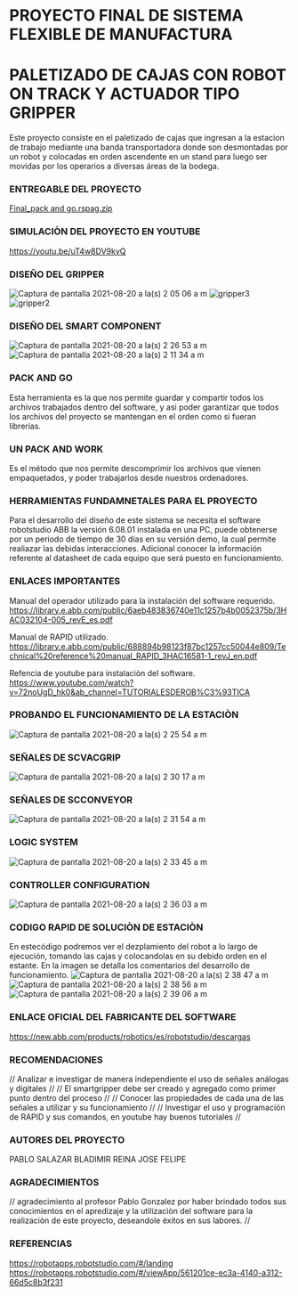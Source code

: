 # PROYECTO FINAL DE SISTEMA FLEXIBLE DE MANUFACTURA 
# PALETIZADO DE CAJAS CON ROBOT ON TRACK Y ACTUADOR TIPO GRIPPER
Este proyecto consiste en el paletizado de cajas que ingresan a la estacion de trabajo mediante una banda transportadora donde son desmontadas por un robot y colocadas en orden ascendente en un stand para luego ser movidas por los operarios a diversas áreas de la bodega.
### ENTREGABLE DEL PROYECTO
[Final_pack and go.rspag.zip](https://github.com/ivanov16/SFM-Ulatina/files/7019883/Final_pack.and.go.rspag.zip)

### SIMULACIÒN DEL PROYECTO EN YOUTUBE 
https://youtu.be/uT4w8DV9kvQ

### DISEÑO DEL GRIPPER 
![Captura de pantalla 2021-08-20 a la(s) 2 05 06 a  m](https://user-images.githubusercontent.com/66663806/130194024-3b3eb49d-10ac-436c-8ca4-3d82200e09fd.png)
![gripper3](https://user-images.githubusercontent.com/66663806/130194039-dfdcc409-eb91-430e-92a1-181df60f9a77.png)
![gripper2](https://user-images.githubusercontent.com/66663806/130194047-e41a3fe7-4529-4ea3-a0b7-d4c105e775e4.png)

### DISEÑO DEL SMART COMPONENT 
![Captura de pantalla 2021-08-20 a la(s) 2 26 53 a  m](https://user-images.githubusercontent.com/66663806/130196584-a2b13eba-3b5c-40d6-9bdf-1bc9c4df92cc.png)
![Captura de pantalla 2021-08-20 a la(s) 2 11 34 a  m](https://user-images.githubusercontent.com/66663806/130194665-2ca61423-03ff-4602-868e-79cc6b03dbca.png)

### PACK AND GO 
Esta herramienta es la que nos permite guardar y compartir todos los archivos trabajados dentro del software, y asi poder garantizar que todos los archivos del proyecto se mantengan en el orden como si fueran librerias.  

### UN PACK AND WORK 
Es el método que nos permite descomprimir los archivos que vienen empaquetados, y poder trabajarlos desde nuestros ordenadores.

### HERRAMIENTAS FUNDAMNETALES PARA EL PROYECTO
Para el desarrollo del diseño de este sistema se necesita el software robotstudio ABB la versión 6.08.01 instalada en una PC, puede obtenerse por un periodo de tiempo de 30 días en su versión demo, la cual permite realiazar las debidas interacciones. Adicional conocer la información referente al datasheet de cada equipo que será puesto en funcionamiento. 

### ENLACES IMPORTANTES 
Manual del operador utilizado para la instalación del software requerido.
https://library.e.abb.com/public/6aeb483836740e11c1257b4b0052375b/3HAC032104-005_revE_es.pdf

Manual de RAPID utilizado.
https://library.e.abb.com/public/688894b98123f87bc1257cc50044e809/Technical%20reference%20manual_RAPID_3HAC16581-1_revJ_en.pdf

Refencia de youtube para instalaciòn del software.
https://www.youtube.com/watch?v=72noUgD_hk0&ab_channel=TUTORIALESDEROB%C3%93TICA

### PROBANDO EL FUNCIONAMIENTO DE LA ESTACIÒN
![Captura de pantalla 2021-08-20 a la(s) 2 25 54 a  m](https://user-images.githubusercontent.com/66663806/130196447-b6eed2b5-8bc9-4db9-b01d-141565793852.png)

### SEÑALES DE SCVACGRIP
![Captura de pantalla 2021-08-20 a la(s) 2 30 17 a  m](https://user-images.githubusercontent.com/66663806/130196922-5b72a6e5-8e0f-43ec-a9ad-61ffa6e012b7.png)

### SEÑALES DE SCCONVEYOR
![Captura de pantalla 2021-08-20 a la(s) 2 31 54 a  m](https://user-images.githubusercontent.com/66663806/130197107-65c88886-574c-442e-a6fd-e38f704a497c.png)

### LOGIC SYSTEM 
![Captura de pantalla 2021-08-20 a la(s) 2 33 45 a  m](https://user-images.githubusercontent.com/66663806/130197331-ee1bbac8-c1d1-4925-a94e-22dce227fcdc.png)

### CONTROLLER CONFIGURATION 
![Captura de pantalla 2021-08-20 a la(s) 2 36 03 a  m](https://user-images.githubusercontent.com/66663806/130197659-3cca592a-a96f-4214-bdc5-a2255478747d.png)

### CODIGO RAPID DE SOLUCIÒN DE ESTACIÒN 
En estecódigo podremos ver el dezplamiento del robot a lo largo de ejecución, tomando las cajas y colocandolas en su debido orden en el estante. En la imagen se detalla los comentarios del desarrollo de funcionamiento.
![Captura de pantalla 2021-08-20 a la(s) 2 38 47 a  m](https://user-images.githubusercontent.com/66663806/130198288-f614d392-6b6d-4036-980f-0eaf319b4138.png)
![Captura de pantalla 2021-08-20 a la(s) 2 38 56 a  m](https://user-images.githubusercontent.com/66663806/130198302-39474b7b-376e-431c-99e9-4576a0107369.png)
![Captura de pantalla 2021-08-20 a la(s) 2 39 06 a  m](https://user-images.githubusercontent.com/66663806/130198319-d392eef3-ecd3-4486-af02-a812eb52acf5.png)

### ENLACE OFICIAL DEL FABRICANTE DEL SOFTWARE
https://new.abb.com/products/robotics/es/robotstudio/descargas

### RECOMENDACIONES
// Analizar e investigar de manera independiente el uso de señales análogas y digitales //
// El smartgripper debe ser creado y agregado como primer punto dentro del proceso //
// Conocer las propiedades de cada una de las señales a utilizar y su funcionamiento //
// Investigar el uso y programación de RAPID y sus comandos, en youtube hay buenos tutoriales //

### AUTORES DEL PROYECTO
PABLO SALAZAR 
BLADIMIR REINA
JOSE FELIPE 

### AGRADECIMIENTOS 
// agradecimiento al profesor Pablo Gonzalez por haber brindado todos sus conocimientos en el apredizaje y la utilizaciòn del software para la realizaciòn de este proyecto, deseandole èxitos en sus labores. //

### REFERENCIAS
https://robotapps.robotstudio.com/#/landing
https://robotapps.robotstudio.com/#/viewApp/561201ce-ec3a-4140-a312-66d5c8b3f231
